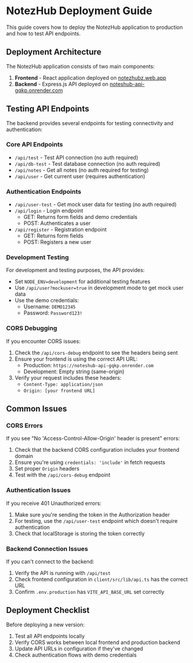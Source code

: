 # NotezHub Deployment Guide

This guide covers how to deploy the NotezHub application to production and how to test API endpoints.

## Deployment Architecture

The NotezHub application consists of two main components:

1. **Frontend** - React application deployed on [notezhubz.web.app](https://noteshub-ocpi.onrender.com)
2. **Backend** - Express.js API deployed on [noteshub-api-gqkp.onrender.com](https://noteshub-api-gqkp.onrender.com)

## Testing API Endpoints

The backend provides several endpoints for testing connectivity and authentication:

### Core API Endpoints

- `/api/test` - Test API connection (no auth required)
- `/api/db-test` - Test database connection (no auth required)
- `/api/notes` - Get all notes (no auth required for testing)
- `/api/user` - Get current user (requires authentication)

### Authentication Endpoints

- `/api/user-test` - Get mock user data for testing (no auth required)
- `/api/login` - Login endpoint
  - GET: Returns form fields and demo credentials
  - POST: Authenticates a user
- `/api/register` - Registration endpoint
  - GET: Returns form fields
  - POST: Registers a new user

### Development Testing

For development and testing purposes, the API provides:

- Set `NODE_ENV=development` for additional testing features
- Use `/api/user?mockuser=true` in development mode to get mock user data
- Use the demo credentials:
  - Username: `DEMO12345`
  - Password: `Password123!`

### CORS Debugging

If you encounter CORS issues:

1. Check the `/api/cors-debug` endpoint to see the headers being sent
2. Ensure your frontend is using the correct API URL:
   - Production: `https://noteshub-api-gqkp.onrender.com`
   - Development: Empty string (same-origin)
3. Verify your request includes these headers:
   - `Content-Type: application/json`
   - `Origin: [your frontend URL]`

## Common Issues

### CORS Errors

If you see "No 'Access-Control-Allow-Origin' header is present" errors:

1. Check that the backend CORS configuration includes your frontend domain
2. Ensure you're using `credentials: 'include'` in fetch requests
3. Set proper `Origin` headers
4. Test with the `/api/cors-debug` endpoint

### Authentication Issues

If you receive 401 Unauthorized errors:

1. Make sure you're sending the token in the Authorization header
2. For testing, use the `/api/user-test` endpoint which doesn't require authentication
3. Check that localStorage is storing the token correctly

### Backend Connection Issues

If you can't connect to the backend:

1. Verify the API is running with `/api/test`
2. Check frontend configuration in `client/src/lib/api.ts` has the correct URL
3. Confirm `.env.production` has `VITE_API_BASE_URL` set correctly

## Deployment Checklist

Before deploying a new version:

1. Test all API endpoints locally
2. Verify CORS works between local frontend and production backend
3. Update API URLs in configuration if they've changed
4. Check authentication flows with demo credentials
